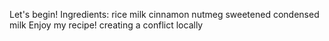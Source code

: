 Let's begin!
Ingredients:
rice
milk
cinnamon
nutmeg
sweetened condensed milk
Enjoy my recipe!
creating a conflict locally